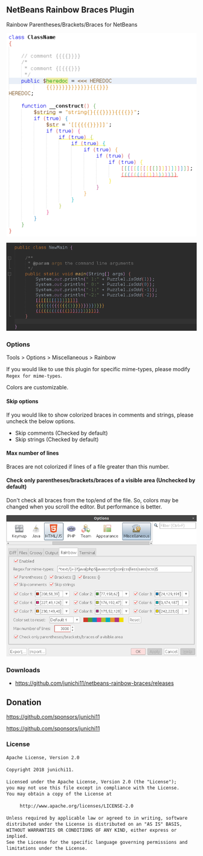## NetBeans Rainbow Braces Plugin

Rainbow Parentheses/Brackets/Braces for NetBeans

![netbeans-rainbow-braces-default1](./images/netbeans-rainbow-braces.png)

![netbeans-rainbow-braces-default3](./images/netbeans-rainbow-braces-with-default3.png)

### Options

Tools > Options > Miscellaneous > Rainbow

If you would like to use this plugin for specific mime-types, please modify `Regex for mime-types`.

Colors are customizable.

#### Skip options

If you would like to show colorized braces in comments and strings, please uncheck the below options.

- Skip comments (Checked by default)
- Skip strings (Checked by default)

#### Max number of lines

Braces are not colorized if lines of a file greater than this number.


#### Check only parentheses/brackets/braces of a visible area (Unchecked by default)

Don't check all braces from the top/end of the file. So, colors may be changed when you scroll the editor. But performance is better.

![netbeans-rainbow-braces-options](./images/netbeans-rainbow-braces-options.png)

### Downloads

- https://github.com/junichi11/netbeans-rainbow-braces/releases

## Donation

<a href="https://github.com/sponsors/junichi11">https://github.com/sponsors/junichi11</a>

https://github.com/sponsors/junichi11

### License

```
Apache License, Version 2.0

Copyright 2018 junichi11.

Licensed under the Apache License, Version 2.0 (the "License");
you may not use this file except in compliance with the License.
You may obtain a copy of the License at

     http://www.apache.org/licenses/LICENSE-2.0

Unless required by applicable law or agreed to in writing, software
distributed under the License is distributed on an "AS IS" BASIS,
WITHOUT WARRANTIES OR CONDITIONS OF ANY KIND, either express or implied.
See the License for the specific language governing permissions and
limitations under the License.
```
